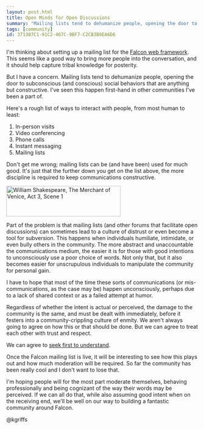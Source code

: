 ```yaml
---
layout: post.html
title: Open Minds for Open Discussions
summary: "Mailing lists tend to dehumanize people, opening the door to subconscious (and conscious) social behaviors that are anything but constructive."
tags: [community]
id: 371307C1-91C2-467C-9BF7-C2CB3B0EA6D6
---
```


I'm thinking about setting up a mailing list for the [Falcon web framework][1]. This seems like a good way to bring more people into the conversation, and it should help capture tribal knowledge for posterity.

But I have a concern. Mailing lists tend to dehumanize people, opening the door to subconscious (and conscious) social behaviors that are anything but constructive. I've seen this happen first-hand in other communities I've been a part of.

Here's a rough list of ways to interact with people, from most human to least:

1. In-person visits
2. Video conferencing
3. Phone calls
4. Instant messaging
5. Mailing lists

Don't get me wrong; mailing lists can be (and have been) used for much good. It's just that the further down you get on the list above, the more discipline is required to keep communications constructive. 

<img class="right" src="/assets/images/prick.png" width="300px" height="80px" alt="William Shakespeare, The Merchant of Venice, Act 3, Scene 1" />

Part of the problem is that mailing lists (and other forums that facilitate open discussions) can sometimes lead to a culture of distrust or even become a tool for subversion. This happens when individuals humiliate, intimidate, or even bully others in the community. The more abstract and unaccountable the communications medium, the easier it is for those with good intentions to unconsciously use a poor choice of words. Not only that, but it also becomes easier for unscrupulous individuals to manipulate the community for personal gain.

I have to hope that most of the time these sorts of communications (or mis-communications, as the case may be) happen unconsciously, perhaps due to a lack of shared context or as a failed attempt at humor. 

Regardless of whether the intent is actual or perceived, the damage to the community is the same, and must be dealt with immediately, before it festers into a community-crippling culture of enmity. We aren't always going to agree on how this or that should be done. But we can agree to treat each other with trust and respect. 

We can agree to [seek first to understand][2].

Once the Falcon mailing list is live, it will be interesting to see how this plays out and how much moderation will be required. So far the community has been really cool and I don't want to lose that. 

I'm hoping people will for the most part moderate themselves, behaving professionally and being cognizant of the way their words may be perceived. If we can all do that, while also assuming good intent when on the receiving end, we'll be well on our way to building a fantastic community around Falcon.

@kgriffs

[1]: http://falconframework.org/
[2]: https://www.stephencovey.com/7habits/7habits-habit5.php